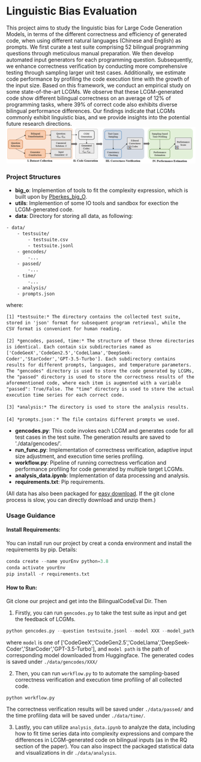 # Linguistic Bias Evaluation
This project aims to study the linguistic bias for Large Code Generation Models, in terms of the different correctness and efficiency of generated code, when using different natural languages (Chinese and English) as prompts. We first curate a test suite comprising 52 bilingual programming questions through meticulous manual preparation. We then develop automated input generators for each programming question. Subsequently, we enhance correctness verification by conducting more comprehensive testing through sampling larger unit test cases. Additionally, we estimate code performance by profiling the code execution time with the growth of the input size. Based on this framework, we conduct an empirical study on some state-of-the-art LCGMs. We observe that these LCGM-generated code show different bilingual correctness on an average of 12% of programming tasks, where 39% of correct code also exhibits diverse bilingual performance differences. 
Our findings indicate that LCGMs commonly exhibit linguistic bias, and we provide insights into the potential future research directions.
![Overview of our framework.](./overview.PNG)

### Project Structures
- **big_o**: Implemention of tools to fit the complexity expression, which is built upon by [Pberkes_big_O](https://github.com/pberkes/big_O).
- **utils**: Implemention of some IO tools and sandbox for exection the LCGM-generated code.
- **data**: Directory for storing all data, as following:
```
- data/     
    - testsuite/
        - testsuite.csv
        - testsuite.jsonl
    - gencodes/
        -...
    - passed/  
        -...   
    - time/
        -...
    - analysis/
    - prompts.json                
```
where:

    [1] *testsuite:* The directory contains the collected test suite, stored in 'json' format for subsequent program retrieval, while the CSV format is convenient for human reading.

    [2] *gencodes, passed, time:* The structure of these three directories is identical. Each contain six subdirectories named as ['CodeGeeX','CodeGen2.5','CodeLlama','DeepSeek-Coder','StarCoder','GPT-3.5-Turbo']. Each subdirectory contains results for different prompts, languages, and temperature parameters. The "gencodes" directory is used to store the code generated by LCGMs, the "passed" directory is used to store the correctness results of the aforementioned code, where each item is augmented with a variable "passed": True/False. The "time" directory is used to store the actual execution time series for each correct code.

    [3] *analysis:* The directory is used to store the analysis results.

    [4] *prompts.json：* The file contains different prompts we used. 


- **gencodes.py**: This code invokes each LCGM and generates code for all test cases in the test suite. The generation results are saved to './data/gencodes/'.
- **run_func.py**: Implementation of correctness verification, adaptive input size adjustment, and execution time series profiling.
- **workflow.py**: Pipeline of running correctness verfication and performance profiling for code generated by multiple target LCGMs.
- **analysis_data.ipynb**: Implementation of data processing and analysis.
- **requirements.txt**: Pip requirements.

(All data has also been packaged for [easy download](https://drive.google.com/file/d/1wJ14vpUjMOH7lcexkBodVPzTXGaX6PA-/view?usp=drive_link). If the git clone process is slow, you can directly download and unzip them.)

### Usage Guidance
#### Install Requirements:
You can install run our project by creat a conda environment and install the requirements by pip. Details:
```python
conda create --name yourEnv python=3.8
conda activate yourEnv
pip install -r requirements.txt
```


#### How to Run:
Git clone our project and get into the BilingualCodeEval Dir. Then

1. Firstly, you can run `gencodes.py` to take the test suite as input and get the feedback of LCGMs.
```python
python gencodes.py --question testsuite.jsonl --model XXX --model_path XXX --cuda 0 --sample_num 20
```
where `model` is one of ['CodeGeeX','CodeGen2.5','CodeLlama','DeepSeek-Coder','StarCoder','GPT-3.5-Turbo'], and `model path` is the path of corresponding model downloaded from Huggingface.
The generated codes is saved under `./data/gencodes/XXX/`

2. Then, you can run `workflow.py` to  to automate the sampling-based correctness verification and execution time profiling of all collected code.
```python
python workflow.py
```
The correctness verification results will be saved under `./data/passed/` and the time profiling data will be saved under `./data/time/`.

3. Lastly, you can utilize `analysis_data.ipynb` to analyze the data, including how to fit time series data into complexity expressions and compare the differences in LCGM-generated code on bilingual inputs (as in the RQ section of the paper). You can also inspect the packaged statistical data and visualizations in dir `./data/analysis`. 






